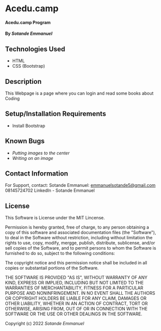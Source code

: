 # Acedu.camp

#### Acedu.camp Program

#### By *Sotande Emmanuel*

## Technologies Used

* HTML
* CSS (Bootstrap)

## Description

This Webpage is a page where you can login and read some books about Coding

## Setup/Installation Requirements

* Install Bootstrap


## Known Bugs

* *Putting images to the center*
* *Writing on an image*

## Contact Information

For Support, contact:
Sotande Emmanuel: emmanuelsotande5@gmail.com
08145724702
LinkedIn - Sotande Emmanuel

## License

This Software is License under the MIT Lincense.

Permission is hereby granted, free of charge, to any person obtaining a copy of this software and associated documentation files (the "Software"), to deal in the Software without restriction, including without limitation the rights to use, copy, modify, mergge, publish, distribute, sublicense, and/or sell copies of the Software, and to permit persons to whom the Software is furnished to do so, subject to the following conditions:

The copyright notice and this permission notice shall be included in all copies or substantail portions of the Software.

THE SOFTWARE IS PROVIDED "AS IS", WITHOUT WARRANTY OF ANY KIND, EXPRESS OR IMPLIED, INCLUDING BUT NOT LIMITED TO THE WARRANTIES OF MERCHANTABILITY, FITNESS FOR A PARTICULAR PURPOSE AND NONINFRINGEMENT. IN NO EVENT SHALL THE AUTHORS OR COPYRIGHT HOLDERS BE LIABLE FOR ANY CLAIM, DAMAGES OR OTHER LIABILITY, WHETHER IN AN ACTION OF CONTRACT, TORT OR OTHERWISE, ARISING FROM, OUT OF OR IN CONNECTION WITH THE SOFTWARE OR THE USE OR OTHER DEALINGS IN THE SOFTWARE.

Copyright (c) 2022 *Sotande Emmanuel*